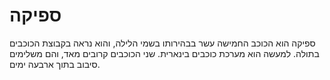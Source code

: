 # ספיקה

ספיקה הוא הכוכב החמישה עשר בבהירותו בשמי הלילה, והוא נראה בקבוצת הכוכבים בתולה.
למעשה הוא מערכת כוכבים בינארית. שני הכוכבים קרובים מאד, והם משלימים סיבוב בתוך
ארבעה ימים.
